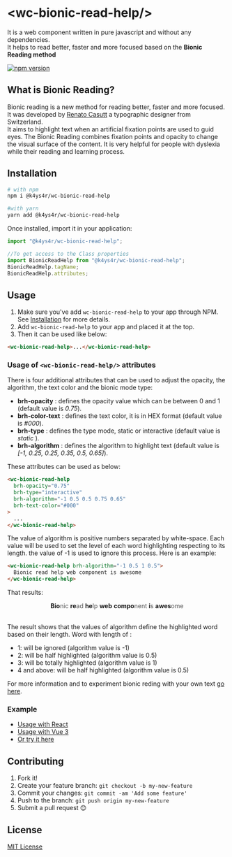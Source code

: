 # &lt;wc-bionic-read-help/&gt;

It is a web component written in pure javascript and without any
dependencies. <br />
It helps to read better, faster and more focused based on the **Bionic Reading method**

[![npm version](https://badgen.net/npm/v/@k4ys4r/wc-bionic-read-help)](https://www.npmjs.com/package/@k4ys4r/wc-bionic-read-help)

## What is Bionic Reading?

Bionic reading is a new method for reading better, faster and more
focused.<br />
It was developed by [Renato Casutt](https://www.linkedin.com/in/renato-casutt) a typographic designer from Switzerland. <br />
It aims to highlight text when an artificial fixation points are used to guid eyes. The Bionic Reading combines fixation points and opacity to change the visual surface of the content.
It is very helpful for people with dyslexia while their reading and
learning process.

## Installation

```bash
# with npm
npm i @k4ys4r/wc-bionic-read-help

#with yarn
yarn add @k4ys4r/wc-bionic-read-help
```

Once installed, import it in your application:

```js
import "@k4ys4r/wc-bionic-read-help";

//To get access to the Class properties
import BionicReadHelp from "@k4ys4r/wc-bionic-read-help";
BionicReadHelp.tagName;
BionicReadHelp.attributes;
```

## Usage

1. Make sure you've add `wc-bionic-read-help` to your app through NPM. See [Installation](#installation) for more details.
2. Add `wc-bionic-read-help` to your app and placed it at the top.
3. Then it can be used like below:

```html
<wc-bionic-read-help>...</wc-bionic-read-help>
```

### Usage of `<wc-bionic-read-help/>` attributes

There is four additional attributes that can be used to adjust the opacity, the algorithm, the text color and the bionic mode type:

- **brh-opacity** : defines the opacity value which can be between 0 and 1 (default value is _0.75_).
- **brh-color-text** : defines the text color, it is in HEX format (default value is _#000_).
- **brh-type** : defines the type mode, static or interactive (default value is _static_ ).
- **brh-algorithm** : defines the algorithm to highlight text (default value is _[-1, 0.25, 0.25, 0.35, 0.5, 0.65]_).

These attributes can be used as below:

```html
<wc-bionic-read-help
  brh-opacity="0.75"
  brh-type="interactive"
  brh-algorithm="-1 0.5 0.5 0.75 0.65"
  brh-text-color="#000"
>
  ...
</wc-bionic-read-help>
```

The value of algorithm is positive numbers separated by white-space. Each value will be used to set the level of each word highlighting respecting to its length. the value of -1 is used to ignore this process.
Here is an example:

```html
<wc-bionic-read-help brh-algorithm="-1 0.5 1 0.5">
  Bionic read help web component is awesome
</wc-bionic-read-help>
```

That results:

<center><b>Bio</b><span style="opacity:0.75">nic</span> <b>re</b><span style="opacity:0.75">ad</span> <b>he</b><span style="opacity:0.75">lp</span> <b>web</b><span style="opacity:0.75"></span> <b>compo</b><span style="opacity:0.75">nent</span> <b>i</b><span style="opacity:0.75">s</span> <b>awes</b><span style="opacity:0.75">ome</span></center>

<br/>

The result shows that the values of algorithm define the highlighted word based on their length.
Word with length of :

- 1: will be ignored (algorithm value is -1)
- 2: will be half highlighted (algorithm value is 0.5)
- 3: will be totally highlighted (algorithm value is 1)
- 4 and above: will be half highlighted (algorithm value is 0.5)

For more information and to experiment bionic reding with your own text [go here](https://k4ys4r.github.io/bionic-read-help/).

### Example

- [Usage with React][wc-bionic-read-help-react]
- [Usage with Vue 3][wc-bionic-read-help-vue]
- [Or try it here][home-page]

[wc-bionic-read-help-react]: https://stackblitz.com/edit/wc-bionic-read-help-reactjs?file=src%2FApp.jsx
[wc-bionic-read-help-vue]: https://stackblitz.com/edit/wc-bionic-read-help-vuejs?file=src%2FApp.vue
[home-page]: https://k4ys4r.github.io/bionic-read-help/

## Contributing

1. Fork it!
2. Create your feature branch: `git checkout -b my-new-feature`
3. Commit your changes: `git commit -am 'Add some feature'`
4. Push to the branch: `git push origin my-new-feature`
5. Submit a pull request 😊

## License

[MIT License](LICENSE)
